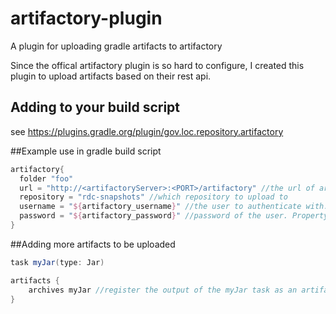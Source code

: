 # artifactory-plugin
A plugin for uploading gradle artifacts to artifactory

Since the offical artifactory plugin is so hard to configure, I created this plugin to upload artifacts based on their rest api.

## Adding to your build script
see https://plugins.gradle.org/plugin/gov.loc.repository.artifactory

##Example use in gradle build script
``` groovy
artifactory{
  folder "foo"
  url = "http://<artifactoryServer>:<PORT>/artifactory" //the url of artifactory
  repository = "rdc-snapshots" //which repository to upload to
  username = "${artifactory_username}" //the user to authenticate with. Property should be located in your private gradle properties file (~/.gradle/gradle.properies)
  password = "${artifactory_password}" //password of the user. Property should be located in your private gradle properties file (~/.gradle/gradle.properies)
}
```

##Adding more artifacts to be uploaded
``` groovy
task myJar(type: Jar)

artifacts {
    archives myJar //register the output of the myJar task as an artifact. All registered artifacts are automatically uploaded.
}
```
